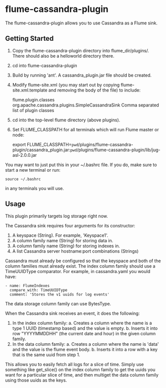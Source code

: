 flume-cassandra-plugin
======================

The flume-cassandra-plugin allows you to use Cassandra as a Flume sink.

Getting Started
---------------

1. Copy the flume-cassandra-plugin directory into flume_dir/plugins/.  There
should also be a helloworld directory there.

2. cd into flume-cassandra-plugin

3. Build by running 'ant'.  A cassandra_plugin.jar file should be created.

4. Modify flume-site.xml (you may start out by copying
flume-site.xml.template and removing the body of the file) to include:


    <configuration>
      <property>
        <name>flume.plugin.classes</name>
        <value>org.apache.cassandra.plugins.SimpleCassandraSink</value>
        <description>Comma separated list of plugin classes</description>
      </property>
    </configuration>

5. cd into the top-level flume directory (above plugins).

6. Set FLUME_CLASSPATH for all terminals which will run Flume master or node:

    export FLUME_CLASSPATH=`pwd`/plugins/flume-cassandra-plugin/cassandra_plugin.jar:`pwd`/plugins/flume-cassandra-plugin/lib/jug-asl-2.0.0.jar

You may want to just put this in your ~/.bashrc file.  If you do, make sure to start a new terminal or run:

    source ~/.bashrc

in any terminals you will use.


Usage
-----

This plugin primarily targets log storage right now.

The Cassandra sink requires four arguments for its constructor:

1. A keyspace (String).  For example, 'Keyspace1'.
2. A column family name (String) for storing data in.
3. A column family name (String) for storing indexes in.
4. A list Cassandra server hostname:port combinations (Strings)

Cassandra must already be configured so that the keyspace and both of the
column families must already exist.  The index column family should use
a TimeUUIDType comparator.  For example, in cassandra.yaml you would have:

    - name: FlumeIndexes
      compare_with: TimeUUIDType
      comment: 'Stores the v1 uuids for log events'

The data storage column family can use BytesType.

When the Cassandra sink receives an event, it does the following:

1. In the index column family:
    a. Creates a column where the name is a type 1 UUID (timestamp based) and the value is empty.
    b. Inserts it into row "YYYYMMDDHH" (the current date and hour) in the given column family.
2. In the data column family:
    a. Creates a column where the name is 'data' and the value is the flume event body.
    b. Inserts it into a row with a key that is the same uuid from step 1.

This allows you to easily fetch all logs for a slice of time. Simply use
something like get_slice() on the index column family to get the uuids you
want for a particular slice of time, and then multiget the data column
family using those uuids as the keys.
